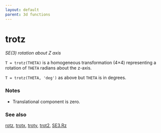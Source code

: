 ```yaml
---
layout: default
parent: 3d functions
---
```

# trotz
_SE(3) rotation about Z axis_


```T = trotz(THETA)``` is a homogeneous transformation (4&times;4) representing a rotation
of `THETA` radians about the z-axis.


```T = trotz(THETA, 'deg')``` as above but `THETA` is in degrees.
### Notes
* Translational component is zero.

### See also

[rotz](rotz.md), [trotx](trotx.md), [troty](troty.md), [trot2](trot2.md), [SE3.Rz](SE3.Rz.md)
